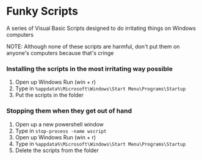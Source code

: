 # Funky Scripts

A series of Visual Basic Scripts designed to do irritating things on Windows computers

NOTE: Although none of these scripts are harmful, don't put them on anyone's computers because that's cringe

### Installing the scripts in the most irritating way possible

1) Open up Windows Run (win + r)
2) Type in `%appdata%\Microsoft\Windows\Start Menu\Programs\Startup`
3) Put the scripts in the folder

### Stopping them when they get out of hand

1) Open up a new powershell window
2) Type in `stop-process -name wscript`
3) Open up Windows Run (win + r)
4) Type in `%appdata%\Microsoft\Windows\Start Menu\Programs\Startup`
5) Delete the scripts from the folder